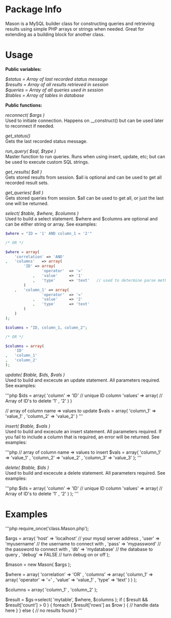 Package Info
=====

Mason is a MySQL builder class for constructing queries and retrieving results using simple PHP arrays or strings when needed. Great for extending as a building block for another class.


Usage
=====

<b>Public variables:</b>

<em>
$status  = Array of last recorded status message</br>
$results = Array of all results retrieved in session</br>
$queries = Array of all queries used in session</br>
$tables  = Array of tables in database</br>
</em>

<b>Public functions:</b>

<em>reconnect( $args )</em></br>
Used to initiate connection. Happens on __construct() but can be used later to reconnect if needed.

<em>get_status() </em></br>
Gets the last recorded status message.

<em>run_query( $sql, $type ) </em></br>
Master function to run queries. Runs when using insert, update, etc; but can be used to execute custom SQL strings.

<em>get_results( $all )</em></br>
Gets stored results from session. $all is optional and can be used to get all recorded result sets.

<em>get_queries( $all )</em></br>
Gets stored queries from session. $all can be used to get all, or just the last one will be returned.

<em>select( $table, $where, $columns )</em></br>
Used to build a select statement. $where and $columns are optional and can be either string or array. See examples:

```php
$where = "ID = '1' AND column_1 = '2'"

/* OR */ 

$where = array(
	'correlation' => 'AND'
,	'columns' 	=> array(
		'ID' => array(
				'operator' 	=> '='
			,	'value' 	=> '1' 
			, 	'type' 		=> 'text' 	// used to determine parse methods in parse_val()
		)
	,	'column_1' => array(
				'operator' 	=> '='
			,	'value' 	=> '2' 
			, 	'type' 		=> 'text'
		)
	)
);

$columns = "ID, column_1, column_2";

/* OR */

$columns = array(
	'ID'
,	'column_1'
,	'column_2'
);
```

<em>update( $table, $ids, $vals )</em></br>
Used to build and excecute an update statement. All parameters required. See examples:

'''php
$ids = array(
	'column' => 'ID' 	// unique ID column
	'values' => array(  // Array of ID's to delete
		'1'
	,	'2'
	)
)

// array of column name => values to update
$vals = array(
	'column_1' => 'value_1'
,	'column_2' => 'value_2'
)
'''

<em>insert( $table, $vals )</em></br>
Used to build and excecute an insert statement. All parameters required. If you fail to include a column that is required, an error will be returned. See examples:

'''php
// array of column name => values to insert
$vals = array(
	'column_1' => 'value_1'
,	'column_2' => 'value_2'
,	'column_3' => 'value_3'
);
'''

<em>delete( $table, $ids )</em></br>
Used to build and excecute a delete statement. All parameters required. See examples:

'''php
$ids = array(
	'column' => 'ID' 	// unique ID column
	'values' => array(  // Array of ID's to delete
		'1'
	,	'2'
	)
);
'''

Examples
=====

'''php
require_once('class.Mason.php');

$args = array(
	'host' 	=> 'localhost' 		// your mysql server address
,	'user' 	=> 'myusername' 	// the username to connect with
,	'pass' 	=> 'mypassword' 	// the password to connect with
,	'db' 	=> 'mydatabase' 	// the database to query
,	'debug' => FALSE 			// turn debug on or off
);

$mason = new Mason( $args );

$where = array(
	'correlation' => 'OR'
,	'columns' => array(
		'column_1' => array(
			'operator' => '='
		,	'value' => 'value_1'
		,	'type' => 'text'
		)
	)
);

$columns = array(
	'column_1'
,	'column_2'
);

$result = $gs->select( 'mytable', $where, $columns );
if ( $result && $result['count'] > 0 ) {
	foreach ( $result['rows'] as $row ) {
		// handle data here
	}
}
else {
	// no results found
}
'''
